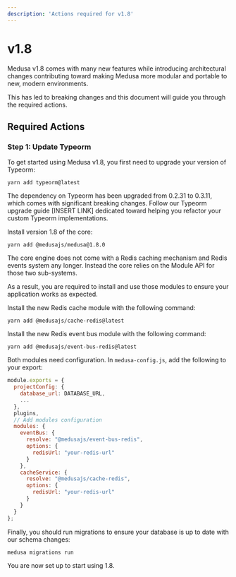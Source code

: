 ```yaml
---
description: 'Actions required for v1.8'
---
```


# v1.8

Medusa v1.8 comes with many new features while introducing architectural changes contributing toward making Medusa more modular and portable to new, modern environments. 

This has led to breaking changes and this document will guide you through the required actions.

## Required Actions

### Step 1: Update Typeorm

To get started using Medusa v1.8, you first need to upgrade your version of Typeorm:

```
yarn add typeorm@latest

```

The dependency on Typeorm has been upgraded from 0.2.31 to 0.3.11, which comes with significant breaking changes. Follow our Typeorm upgrade guide [INSERT LINK] dedicated toward helping you refactor your custom Typeorm implementations.

Install version 1.8 of the core:

```
yarn add @medusajs/medusa@1.8.0
```

The core engine does not come with a Redis caching mechanism and Redis events system any longer. Instead the core relies on the Module API for those two sub-systems. 

As a result, you are required to install and use those modules to ensure your application works as expected.

Install the new Redis cache module with the following command:

```
yarn add @medusajs/cache-redis@latest

```

Install the new Redis event bus module with the following command:

```
yarn add @medusajs/event-bus-redis@latest

```

Both modules need configuration. In `medusa-config.js`, add the following to your export:

```jsx
module.exports = {
  projectConfig: {
    database_url: DATABASE_URL,
    ...
  },
  plugins,
  // Add modules configuration
  modules: {
    eventBus: {
      resolve: "@medusajs/event-bus-redis",
      options: {
        redisUrl: "your-redis-url"
      }
    },
    cacheService: {
      resolve: "@medusajs/cache-redis",
      options: {
        redisUrl: "your-redis-url"
      }
    }
  }
};

```

Finally, you should run migrations to ensure your database is up to date with our schema changes:

```
medusa migrations run

```

You are now set up to start using 1.8.